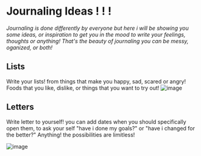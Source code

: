 # Journaling Ideas ! ! ! 
*Journaling is done differently by everyone but here i will be showing you some ideas, or inspiration to get you in the mood to write your feelings, thoughts or anything! That's the beauty of journaling you can be messy, oganized, or both!*

## Lists ##
Write your lists! from things that make you happy, sad, scared or angry! Foods that you like, dislike, or things that you want to try out!
![image](https://user-images.githubusercontent.com/102715218/161959757-8140e935-a1c4-4dea-aa41-4b913c0b3352.png)

## Letters ##
Write letter to yourself! you can add dates when you should specifically open them, to ask your self "have i done my goals?" or "have i changed for the better?" Anything! the possibilities are limitless! 

![image](https://user-images.githubusercontent.com/102715218/161960344-a602bd32-a93d-4601-8a19-e37792805a76.png)

